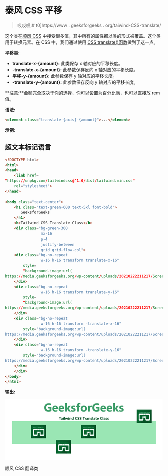 # 泰风 CSS 平移

> 哎哎哎:# t0]https://www . geeksforgeeks . org/taiwind-CSS-translate/

这个类在[顺风 CSS](https://www.geeksforgeeks.org/css-tailwind-introduction/) 中接受很多值，其中所有的属性都以类的形式被覆盖。这个类用于转换元素。在 CSS 中，我们通过使用 [CSS translate()函数](https://www.geeksforgeeks.org/css-translate-function/)做到了这一点。

**平移类:**

*   **translate-x-{amount}:** 此类保存 x 轴对应的平移长度。
*   **-translate-x-{amount}:** 此参数保存反向 x 轴对应的平移长度。
*   **平移-y-{amount}:** 此参数保存 y 轴对应的平移长度。
*   **-translate-y-{amount}:** 此参数保存反向 y 轴对应的平移长度。

**注意:**金额完全取决于你的选择，你可以设置为百分比满，也可以直接放 rem 值。

**语法:**

```html
<element class="translate-{axis}-{amount}">...</element>
```

**示例:**

## 超文本标记语言

```html
<!DOCTYPE html> 
<html> 
<head> 
    <link href= 
"https://unpkg.com/tailwindcss@^1.0/dist/tailwind.min.css"
    rel="stylesheet"> 
</head> 

<body class="text-center"> 
    <h1 class="text-green-600 text-5xl font-bold"> 
       GeeksforGeeks 
    </h1> 
    <b>Tailwind CSS Translate Class</b> 
    <div class="bg-green-300 
                mx-16
                p-4
                justify-between 
                grid grid-flow-col"> 
    <div class="bg-no-repeat
                w-16 h-16 transform translate-x-16" 
        style= 
        "background-image:url( 
https://media.geeksforgeeks.org/wp-content/uploads/20210222211217/Screenshot20210222211207.png)"> 
    </div> 
    <div class="bg-no-repeat 
                w-16 h-16 transform translate-y-16" 
        style= 
        "background-image:url( 
https://media.geeksforgeeks.org/wp-content/uploads/20210222211217/Screenshot20210222211207.png)"> 
    </div>
    <div class="bg-no-repeat 
                w-16 h-16 transform -translate-x-16" 
        style="background-image:url( 
https://media.geeksforgeeks.org/wp-content/uploads/20210222211217/Screenshot20210222211207.png)"> 
    </div> 
    <div class="bg-no-repeat 
                w-16 h-16 transform -translate-y-16" 
        style="background-image:url( 
https://media.geeksforgeeks.org/wp-content/uploads/20210222211217/Screenshot20210222211207.png)"> 
    </div>
    </div> 
</body> 
</html> 
```

**输出:**

![](img/3f7db40901fd25253f4ffdc21ffe8e4e.png)

顺风 CSS 翻译类